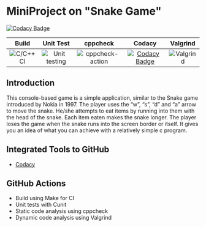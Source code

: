 # MiniProject on "Snake Game"

[![Codacy Badge](https://app.codacy.com/project/badge/Grade/97382a72e311446a8d39b59c3c9c38f9)](https://www.codacy.com/gh/stepin104973/Snake-Game/dashboard?utm_source=github.com&amp;utm_medium=referral&amp;utm_content=stepin104973/Snake-Game&amp;utm_campaign=Badge_Grade)


|Build|Unit Test|cppcheck|Codacy|Valgrind|
|:--:|:--:|:--:|:--:|:--:|
|![C/C++ CI](https://github.com/stepin104973/MiniProject_Snake_Game/workflows/C/C++%20CI/badge.svg)|![Unit testing](https://github.com/stepin104973/MiniProject_Snake_Game/workflows/Unit%20testing/badge.svg)|![cppcheck-action](https://github.com/stepin104973/MiniProject_Snake_Game/workflows/cppcheck-action/badge.svg)|[![Codacy Badge](https://app.codacy.com/project/badge/Grade/97382a72e311446a8d39b59c3c9c38f9)](https://www.codacy.com/gh/stepin104973/Snake-Game/dashboard?utm_source=github.com&amp;utm_medium=referral&amp;utm_content=stepin104973/Snake-Game&amp;utm_campaign=Badge_Grade)|![Valgrind](https://github.com/stepin104973/Snake/workflows/Valgrind/badge.svg)|

## Introduction
This console-based  game is a simple application, similar to the Snake game introduced by Nokia in 1997. The player uses the “w”, “s”, “d” and “a” arrow to move the snake. He/she attempts to eat items by running into them with the head of the snake. Each item eaten makes the snake longer. The player loses the game when the snake runs into the screen border or itself. It gives you an idea of what you can achieve with a relatively simple c program. 


## Integrated Tools to GitHub
*  [Codacy](https://www.codacy.com/)


## GitHub Actions
* Build using Make for CI
* Unit tests with Cunit
* Static code analysis using cppcheck
* Dynamic code analysis using Valgrind
